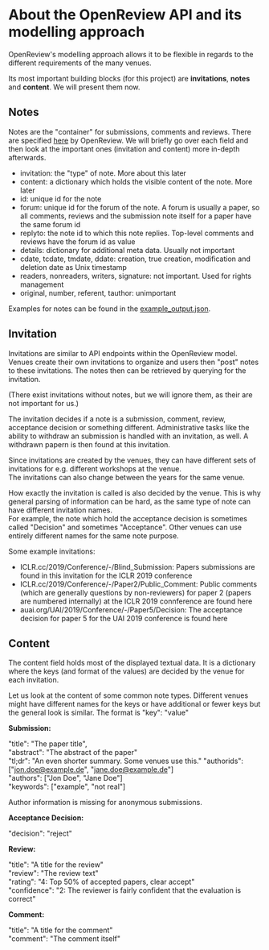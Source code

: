 # About the OpenReview API and its modelling approach

OpenReview's modelling approach allows it to be flexible in regards to the different requirements of the many venues.

Its most important building blocks (for this project) are **invitations**, **notes** and **content**.
We will present them now.

## Notes
Notes are the "container" for submissions, comments and reviews. 
There are specified [here](https://openreview-py.readthedocs.io/en/latest/api.html#openreview.Note) by OpenReview.
We will briefly go over each field and then look at the important ones (invitation and content) more in-depth afterwards.
* invitation: the "type" of note. More about this later
* content: a dictionary which holds the visible content of the note. More later
* id: unique id for the note
* forum: unique id for the forum of the note. A forum is usually a paper, so all comments, reviews and the submission note itself for a paper have the same forum id
* replyto: the note id to which this note replies. Top-level comments and reviews have the forum id as value
* details: dictionary for additional meta data. Usually not important
* cdate, tcdate, tmdate, ddate: creation, true creation, modification and deletion date as Unix timestamp
* readers, nonreaders, writers, signature: not important. Used for rights management
* original, number, referent, tauthor: unimportant
 
 Examples for notes can be found in the [example_output.json](example_output.json).
 
## Invitation
Invitations are similar to API endpoints within the OpenReview model. 
Venues create their own invitations to organize and users then "post" notes to these invitations.
The notes then can be retrieved by querying for the invitation.

(There exist invitations without notes, but we will ignore them, as their are not important for us.)

The invitation decides if a note is a submission, comment, review, acceptance decision or something different.
Administrative tasks like the ability to withdraw an submission is handled with an invitation, as well. 
A withdrawn papern is then found at this invitation.

Since invitations are created by the venues, they can have different sets of invitations for e.g. different workshops at the venue.  
The invitations can also change between the years for the same venue.

How exactly the invitation is called is also decided by the venue. 
This is why general parsing of information can be hard, as the same type of note can have different invitation names.  
For example, the note which hold the acceptance decision is sometimes called "Decision" and sometimes "Acceptance". 
Other venues can  use entirely different names for the same note purpose. 

Some example invitations:
* ICLR.cc/2019/Conference/-/Blind_Submission: Papers submissions are found in this invitation for the ICLR 2019 conference
* ICLR.cc/2019/Conference/-/Paper2/Public_Comment: Public comments (which are generally questions by non-reviewers) for paper 2 (papers are numbered internally) at the ICLR 2019 connference are found here
* auai.org/UAI/2019/Conference/-/Paper5/Decision: The acceptance decision for paper 5 for the UAI 2019 conference is found here


## Content
The content field holds most of the displayed textual data.
It is a dictionary where the keys (and format of the values) are decided by the venue for each invitation.

Let us look at the content of some common note types. Different venues might have different names for the keys or have additional or fewer keys but the general look is similar.
The format is "key": "value"

**Submission:**

"title": "The paper title",  
"abstract": "The abstract of the paper"  
"tl;dr": "An even shorter summary. Some venues use this."
"authorids": \["jon.doe@example.de", "jane.doe@example.de"]  
"authors": \["Jon Doe", "Jane Doe"]  
"keywords": \["example", "not real"]

Author information is missing for anonymous submissions.

**Acceptance Decision:**

"decision": "reject"

**Review:**

"title": "A title for the review"  
"review": "The review text"  
"rating": "4: Top 50% of accepted papers, clear accept"  
"confidence": "2: The reviewer is fairly confident that the evaluation is correct"


**Comment:**

"title": "A title for the comment"   
"comment": "The comment itself"

